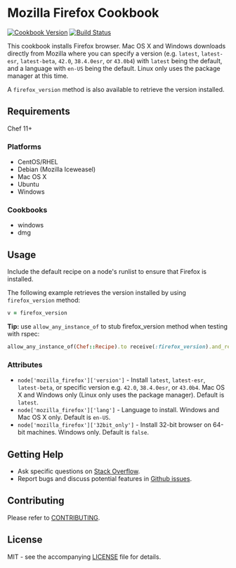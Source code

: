 # Mozilla Firefox Cookbook

[![Cookbook Version](http://img.shields.io/cookbook/v/mozilla_firefox.svg?style=flat-square)][cookbook]
[![Build Status](http://img.shields.io/travis/dhoer/chef-mozilla_firefox.svg?style=flat-square)][travis]

[cookbook]: https://supermarket.chef.io/cookbooks/mozilla_firefox
[travis]: https://travis-ci.org/dhoer/chef-mozilla_firefox

This cookbook installs Firefox browser. Mac OS X and Windows downloads directly from 
Mozilla where you can specify a version (e.g. `latest`, `latest-esr`, `latest-beta`, `42.0`, `38.4.0esr`, or `43.0b4`)
with `latest` being the default, and a language with `en-US` being the default.
Linux only uses the package manager at this time.
 
A `firefox_version` method is also available to retrieve the version installed.

## Requirements

Chef 11+

### Platforms
* CentOS/RHEL
* Debian (Mozilla Iceweasel)
* Mac OS X
* Ubuntu
* Windows

### Cookbooks
* windows
* dmg

## Usage

Include the default recipe on a node's runlist to ensure that Firefox is installed.

The following example retrieves the version installed by using `firefox_version` method:

```ruby
v = firefox_version
```

**Tip:** use `allow_any_instance_of` to stub firefox_version method when testing with rspec:

```ruby
allow_any_instance_of(Chef::Recipe).to receive(:firefox_version).and_return('42.0')
```

### Attributes
* `node['mozilla_firefox']['version']` - Install `latest`, `latest-esr`, `latest-beta`, or specific version 
e.g. `42.0`, `38.4.0esr`, or `43.0b4`. 
Mac OS X and Windows only (Linux only uses the package manager). Default is `latest`.
* `node['mozilla_firefox']['lang']` - Language to install.  Windows and Mac OS X only. Default is `en-US`.
* `node['mozilla_firefox']['32bit_only']` - Install 32-bit browser on 64-bit machines. Windows only. Default is `false`.

## Getting Help
* Ask specific questions on [Stack Overflow](http://stackoverflow.com/questions/tagged/firefox).
* Report bugs and discuss potential features in [Github issues](https://github.com/dhoer/chef-mozilla_firefox/issues).

## Contributing

Please refer to [CONTRIBUTING](https://github.com/dhoer/chef-mozilla_firefox/blob/master/CONTRIBUTING.md).

## License

MIT - see the accompanying [LICENSE](https://github.com/dhoer/chef-mozilla_firefox/blob/master/LICENSE.md) 
file for details.
